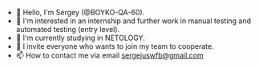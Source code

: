 - 👋 Hello, I'm Sergey (@BOYKO-QA-60).
- 👀 I'm interested in an internship and further work in manual testing and automated testing (entry level).
- 🌱 I'm currently studying in NETOLOGY.
- 💞️ I invite everyone who wants to join my team to cooperate.
- 📫 How to contact me via email sergejuswfb@gmail.com

<!---
BOYKO-QA-60/BOYKO-QA-60 is a ✨ special ✨ repository because its `README.md` (this file) appears on your GitHub profile.
You can click the Preview link to take a look at your changes.
--->
